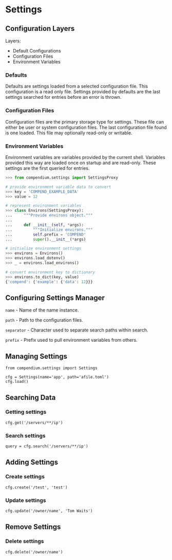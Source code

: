 # Settings

## Configuration Layers

Layers:

- Default Configurations
- Configuration Files
- Environment Variables

### Defaults

Defaults are settings loaded from a selected configuration file. This configuration is a read only file. Settings provided by defaults are the last settings searched for entries before an error is thrown.

### Configuration Files

Configuration files are the primary storage type for settings. These file can either be user or system configuration files. The last configuration file found is one loaded. This file may optionally read-only or writable.

### Environment Variables

Environment variables are variables provided by the current shell. Variables provided this way are loaded once on startup and are read-only. These settings are the first queried for entries.

```python
>>> from compendium.settings import SettingsProxy

# provide environment variable data to convert
>>> key = 'COMPEND_EXAMPLE_DATA'
>>> value = 12

# represent environment variables
>>> class Environs(SettingsProxy):
...     """Provide environs object."""
...
...     def __init__(self, *args):
...         """Initialize environs."""
...         self.prefix = 'COMPEND'
...         super().__init__(*args)

# initialize environment settings
>>> environs = Environs()
>>> environs.load_dotenv()
>>> _ = environs.load_environs()

# convert environment key to dictionary
>>> environs.to_dict(key, value)
{'compend': {'example': {'data': 12}}}

```

## Configuring Settings Manager

`name` - Name of the name instance.

`path` - Path to the configuration files.

`separator` - Character used to separate search paths within search.

`prefix` - Prefix used to pull environment variables from others.

## Managing Settings

```
from compendium.settings import Settings

cfg = Settings(name='app', path='afile.toml')
cfg.load()
```

## Searching Data

### Getting settings

```
cfg.get('/servers/**/ip')
```

### Search settings

```
query = cfg.search('/servers/**/ip')
```

## Adding Settings

### Create settings

```
cfg.create('/test', 'test')
```

### Update settings

```
cfg.update('/owner/name', 'Tom Waits')
```

## Remove Settings

### Delete settings

```
cfg.delete('/owner/name')
```
